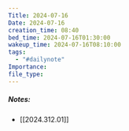 ```yaml
---
Title: 2024-07-16
Date: 2024-07-16
creation_time: 08:40
bed_time: 2024-07-16T01:30:00
wakeup_time: 2024-07-16T08:10:00
tags:
  - "#dailynote"
Importance: 
file_type:
---
```

##### Notes:
- [[2024.312.01]]